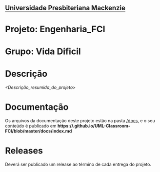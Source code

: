 <h2><a href= "https://www.mackenzie.br">Universidade Presbiteriana Mackenzie</a></h2>

# Projeto: Engenharia_FCI

# Grupo: Vida Dificil

# Descrição

*<Descrição_resumida_do_projeto>*

# Documentação

Os arquivos da documentação deste projeto estão na pasta [/docs](/docs), e o seu conteúdo é publicado em **https://<usuario>.github.io/UML-Classroom-FCI/blob/master/docs/index.md**



# Releases

Deverá ser publicado um release ao término de cada entrega do projeto.
